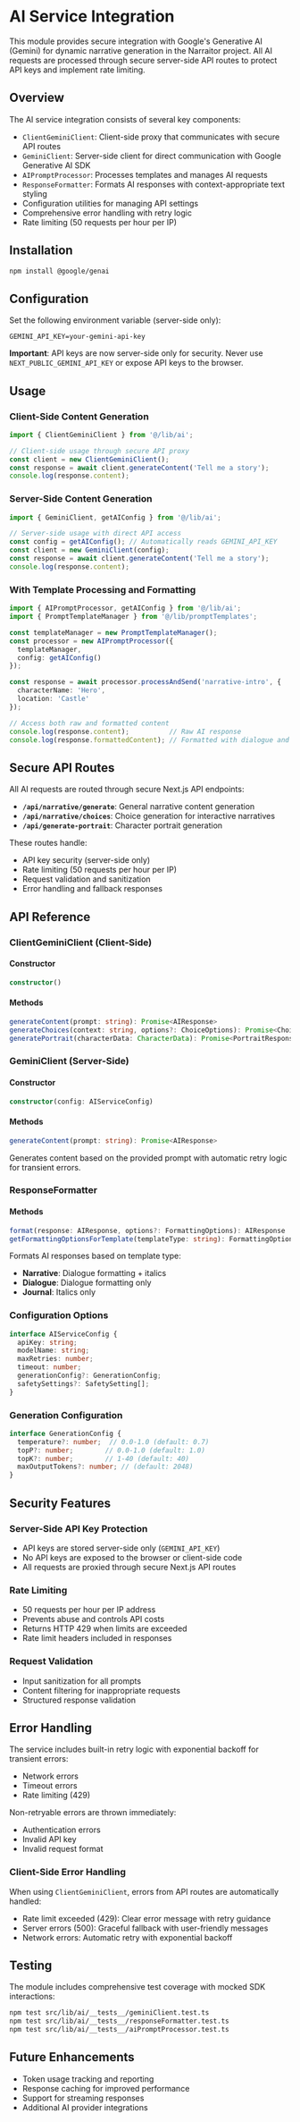 # AI Service Integration

This module provides secure integration with Google's Generative AI (Gemini) for dynamic narrative generation in the Narraitor project. All AI requests are processed through secure server-side API routes to protect API keys and implement rate limiting.

## Overview

The AI service integration consists of several key components:
- `ClientGeminiClient`: Client-side proxy that communicates with secure API routes
- `GeminiClient`: Server-side client for direct communication with Google Generative AI SDK
- `AIPromptProcessor`: Processes templates and manages AI requests
- `ResponseFormatter`: Formats AI responses with context-appropriate text styling
- Configuration utilities for managing API settings
- Comprehensive error handling with retry logic
- Rate limiting (50 requests per hour per IP)

## Installation

```bash
npm install @google/genai
```

## Configuration

Set the following environment variable (server-side only):

```env
GEMINI_API_KEY=your-gemini-api-key
```

**Important**: API keys are now server-side only for security. Never use `NEXT_PUBLIC_GEMINI_API_KEY` or expose API keys to the browser.

## Usage

### Client-Side Content Generation

```typescript
import { ClientGeminiClient } from '@/lib/ai';

// Client-side usage through secure API proxy
const client = new ClientGeminiClient();
const response = await client.generateContent('Tell me a story');
console.log(response.content);
```

### Server-Side Content Generation

```typescript
import { GeminiClient, getAIConfig } from '@/lib/ai';

// Server-side usage with direct API access
const config = getAIConfig(); // Automatically reads GEMINI_API_KEY
const client = new GeminiClient(config);
const response = await client.generateContent('Tell me a story');
console.log(response.content);
```

### With Template Processing and Formatting

```typescript
import { AIPromptProcessor, getAIConfig } from '@/lib/ai';
import { PromptTemplateManager } from '@/lib/promptTemplates';

const templateManager = new PromptTemplateManager();
const processor = new AIPromptProcessor({
  templateManager,
  config: getAIConfig()
});

const response = await processor.processAndSend('narrative-intro', {
  characterName: 'Hero',
  location: 'Castle'
});

// Access both raw and formatted content
console.log(response.content);          // Raw AI response
console.log(response.formattedContent); // Formatted with dialogue and italics
```

## Secure API Routes

All AI requests are routed through secure Next.js API endpoints:

- **`/api/narrative/generate`**: General narrative content generation
- **`/api/narrative/choices`**: Choice generation for interactive narratives
- **`/api/generate-portrait`**: Character portrait generation

These routes handle:
- API key security (server-side only)
- Rate limiting (50 requests per hour per IP)
- Request validation and sanitization
- Error handling and fallback responses

## API Reference

### ClientGeminiClient (Client-Side)

#### Constructor
```typescript
constructor()
```

#### Methods
```typescript
generateContent(prompt: string): Promise<AIResponse>
generateChoices(context: string, options?: ChoiceOptions): Promise<ChoiceResponse>
generatePortrait(characterData: CharacterData): Promise<PortraitResponse>
```

### GeminiClient (Server-Side)

#### Constructor
```typescript
constructor(config: AIServiceConfig)
```

#### Methods
```typescript
generateContent(prompt: string): Promise<AIResponse>
```

Generates content based on the provided prompt with automatic retry logic for transient errors.

### ResponseFormatter

#### Methods
```typescript
format(response: AIResponse, options?: FormattingOptions): AIResponse
getFormattingOptionsForTemplate(templateType: string): FormattingOptions
```

Formats AI responses based on template type:
- **Narrative**: Dialogue formatting + italics
- **Dialogue**: Dialogue formatting only
- **Journal**: Italics only

### Configuration Options

```typescript
interface AIServiceConfig {
  apiKey: string;
  modelName: string;
  maxRetries: number;
  timeout: number;
  generationConfig?: GenerationConfig;
  safetySettings?: SafetySetting[];
}
```

### Generation Configuration

```typescript
interface GenerationConfig {
  temperature?: number;  // 0.0-1.0 (default: 0.7)
  topP?: number;        // 0.0-1.0 (default: 1.0)
  topK?: number;        // 1-40 (default: 40)
  maxOutputTokens?: number; // (default: 2048)
}
```

## Security Features

### Server-Side API Key Protection
- API keys are stored server-side only (`GEMINI_API_KEY`)
- No API keys are exposed to the browser or client-side code
- All requests are proxied through secure Next.js API routes

### Rate Limiting
- 50 requests per hour per IP address
- Prevents abuse and controls API costs
- Returns HTTP 429 when limits are exceeded
- Rate limit headers included in responses

### Request Validation
- Input sanitization for all prompts
- Content filtering for inappropriate requests
- Structured response validation

## Error Handling

The service includes built-in retry logic with exponential backoff for transient errors:
- Network errors
- Timeout errors
- Rate limiting (429)

Non-retryable errors are thrown immediately:
- Authentication errors
- Invalid API key
- Invalid request format

### Client-Side Error Handling
When using `ClientGeminiClient`, errors from API routes are automatically handled:
- Rate limit exceeded (429): Clear error message with retry guidance
- Server errors (500): Graceful fallback with user-friendly messages
- Network errors: Automatic retry with exponential backoff

## Testing

The module includes comprehensive test coverage with mocked SDK interactions:

```bash
npm test src/lib/ai/__tests__/geminiClient.test.ts
npm test src/lib/ai/__tests__/responseFormatter.test.ts
npm test src/lib/ai/__tests__/aiPromptProcessor.test.ts
```

## Future Enhancements

- Token usage tracking and reporting
- Response caching for improved performance
- Support for streaming responses
- Additional AI provider integrations
